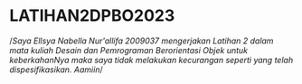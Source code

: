 # LATIHAN2DPBO2023

/*Saya Ellsya Nabella Nur'allifa 2009037 mengerjakan Latihan 2 dalam mata kuliah Desain dan Pemrograman Berorientasi Objek 
untuk keberkahanNya maka saya tidak melakukan kecurangan seperti yang telah dispesifikasikan. Aamiin*/

